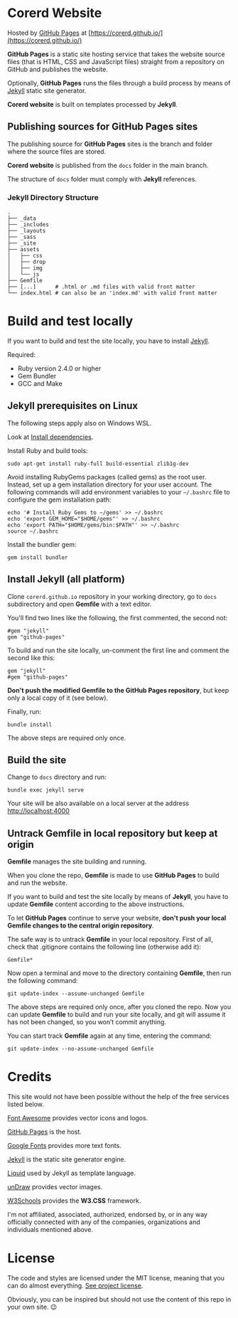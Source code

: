 # Corerd Website

Hosted by [GitHub Pages](https://pages.github.com/)
at [https://corerd.github.io/](https://corerd.github.io/)

**GitHub Pages** is a static site hosting service that takes the website
source files (that is HTML, CSS and JavaScript files) straight from
a repository on GitHub and publishes the website.

Optionally, **GitHub Pages** runs the files through a build process by means of
[Jekyll](https://jekyllrb.com/) static site generator.

**Corerd website** is built on templates processed by **Jekyll**.


## Publishing sources for GitHub Pages sites

The publishing source for **GitHub Pages** sites is the branch and folder
where the source files are stored.

**Corerd website** is published from the `docs` folder in the main branch.

The structure of `docs` folder must comply with **Jekyll** references.


### Jekyll Directory Structure
```
.
├── _data
├── _includes
├── _layouts
├── _sass
├── _site
├── assets
│   ├── css
│   ├── drop
│   ├── img
│   └── js
├── Gemfile
├── [...]      # .html or .md files with valid front matter
└── index.html # can also be an 'index.md' with valid front matter
```


# Build and test locally

If you want to build and test the site locally, you have to install
[Jekyll](https://jekyllrb.com/).

Required:
- Ruby version 2.4.0 or higher
- Gem Bundler
- GCC and Make


## Jekyll prerequisites on Linux
The following steps apply also on Windows WSL.

Look at [Install dependencies](https://jekyllrb.com/docs/installation/ubuntu).

Install Ruby and build tools:
```
sudo apt-get install ruby-full build-essential zlib1g-dev
```

Avoid installing RubyGems packages (called gems) as the root user.
Instead, set up a gem installation directory for your user account.
The following commands will add environment variables to your `~/.bashrc` file
to configure the gem installation path:
```
echo '# Install Ruby Gems to ~/gems' >> ~/.bashrc
echo 'export GEM_HOME="$HOME/gems"' >> ~/.bashrc
echo 'export PATH="$HOME/gems/bin:$PATH"' >> ~/.bashrc
source ~/.bashrc
```

Install the bundler gem:
```
gem install bundler
```

## Install Jekyll (all platform)

Clone `corerd.github.io` repository in your working directory,
go to `docs` subdirectory and open **Gemfile** with a text editor.

You'll find two lines like the following, the first commented, the second not:
```
#gem "jekyll"
gem "github-pages"
```

To build and run the site locally, un-comment the first line and comment
the second like this:
```
gem "jekyll"
#gem "github-pages"
```

**Don't push the modified Gemfile to the GitHub Pages repository**,
but keep only a local copy of it (see below).

Finally, run:
```
bundle install
```
The above steps are required only once.


## Build the site

Change to `docs` directory and run:
```
bundle exec jekyll serve
```
Your site will be also available on a local server at the address
[http://localhost:4000](http://localhost:4000)


## Untrack Gemfile in local repository but keep at origin

**Gemfile** manages the site building and running.

When you clone the repo, **Gemfile** is made to use **GitHub Pages** to build
and run the website.

If you want to build and test the site locally by means of **Jekyll**,
you have to update **Gemfile** content according to the above instructions.

To let **GitHub Pages** continue to serve your website,
**don't push your local Gemfile changes to the central origin repository**.

The safe way is to untrack **Gemfile** in your local repository. First of all,
check that .gitignore contains the following line (otherwise add it):
```
Gemfile*
```

Now open a terminal and move to the directory containing **Gemfile**,
then run the following command:
```
git update-index --assume-unchanged Gemfile
```

The above steps are required only once, after you cloned the repo.
Now you can update **Gemfile** to build and run your site locally,
and git will assume it has not been changed, so you won’t commit anything.

You can start track **Gemfile** again at any time, entering the command:
```
git update-index --no-assume-unchanged Gemfile
```


# Credits

This site would not have been possible without the help of the free services
listed below.

[Font Awesome](https://fontawesome.com/) provides vector icons and logos.

[GitHub Pages](https://pages.github.com/) is the host.

[Google Fonts](https://fonts.google.com/) provides more text fonts.

[Jekyll](https://jekyllrb.com/) is the static site generator engine.

[Liquid](https://shopify.github.io/liquid/) used by Jekyll as template language.

[unDraw](https://undraw.co/) provides vector images.

[W3Schools](https://www.w3schools.com/w3css/default.asp) provides the
**W3.CSS** framework.

I'm not affiliated, associated, authorized, endorsed by, or in any way
officially connected with any of the companies, organizations and individuals
mentioned above.


# License

The code and styles are licensed under the MIT license, meaning that you can do
almost everything. [See project license](LICENSE).

Obviously, you can be inspired but should not use the content of this repo
in your own site. :wink:
